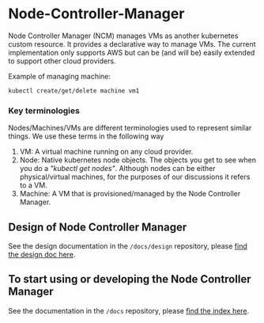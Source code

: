 # Node-Controller-Manager

Node Controller Manager (NCM) manages VMs as another kubernetes custom resource. It provides a declarative way to manage VMs. The current implementation only supports AWS but can be (and will be) easily extended to support other cloud providers.

Example of managing machine:
```
kubectl create/get/delete machine vm1
``` 

### Key terminologies

Nodes/Machines/VMs are different terminologies used to represent similar things. We use these terms in the following way

1. VM: A virtual machine running on any cloud provider.
1. Node: Native kubernetes node objects. The objects you get to see when you do a *"kubectl get nodes"*. Although nodes can be either physical/virtual machines, for the purposes of our discussions it refers to a VM. 
1. Machine: A VM that is provisioned/managed by the Node Controller Manager.

## Design of Node Controller Manager

See the design documentation in the `/docs/design` repository, please [find the design doc here](docs/design/README.md).

## To start using or developing the Node Controller Manager

See the documentation in the `/docs` repository, please [find the index here](docs/README.md).
